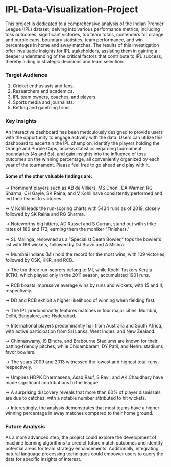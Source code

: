# IPL-Data-Visualization-Project

This project is dedicated to a comprehensive analysis of the Indian Premier League (IPL) dataset, delving into various performance metrics, including toss outcomes, significant victories, top team totals, contenders for orange and purple caps, boundary statistics, team performance, and win percentages in home and away matches. The results of this investigation offer invaluable insights for IPL stakeholders, assisting them in gaining a deeper understanding of the critical factors that contribute to IPL success, thereby aiding in strategic decisions and team selection.

### Target Audience

1. Cricket enthusiasts and fans.
2. Researchers and academics.
3. IPL team owners, coaches, and players.
4. Sports media and journalists.
5. Betting and gambling firms.

### Key Insights

An interactive dashboard has been meticulously designed to provide users with the opportunity to engage actively with the data. Users can utilize this dashboard to ascertain the IPL champion, identify the players holding the Orange and Purple Caps, access statistics regarding tournament boundaries (4s and 6s), and gain insights into the influence of toss outcomes on the winning percentage, all conveniently organized by each year of the tournament. Please feel free to go ahead and play with it. 

#### Some of the other valuable findings are: 

-> Prominent players such as AB de Villiers, MS Dhoni, DA Warner, RG Sharma, CH Gayle, SK Raina, and V Kohli have consistently performed and led their teams to victories.

-> V Kohli leads the run-scoring charts with 5434 runs as of 2019, closely followed by SK Raina and RG Sharma.

-> Noteworthy big hitters, AD Russel and S Curran, stand out with strike rates of 180 and 173, earning them the moniker "Finishers."

-> SL Malinga, renowned as a "Specialist Death Bowler," tops the bowler's list with 188 wickets, followed by DJ Bravo and A Mishra.

-> Mumbai Indians (MI) hold the record for the most wins, with 109 victories, followed by CSK, KKR, and RCB.

-> The top three run-scorers belong to MI, while Kochi Tuskers Kerala (KTK), which played only in the 2011 season, accumulated 1901 runs.

-> RCB boasts impressive average wins by runs and wickets, with 15 and 4, respectively.

-> DD and RCB exhibit a higher likelihood of winning when fielding first.

-> The IPL predominantly features matches in four major cities: Mumbai, Delhi, Bangalore, and Hyderabad.

-> International players predominantly hail from Australia and South Africa, with active participation from Sri Lanka, West Indies, and New Zealand.

-> Chinnaswamy, IS Bindra, and Brabourne Stadiums are known for their batting-friendly pitches, while Chidambaram, DY Patil, and Nehru stadiums favor bowlers.

-> The years 2009 and 2013 witnessed the lowest and highest total runs, respectively.

-> Umpires HDPK Dharmasena, Asad Rauf, S Ravi, and AK Chaudhary have made significant contributions to the league.

-> A surprising discovery reveals that more than 60% of player dismissals are due to catches, with a notable number attributed to hit wickets.

-> Interestingly, the analysis demonstrates that most teams have a higher winning percentage in away matches compared to their home ground.

### Future Analysis

As a more advanced step, the project could explore the development of machine learning algorithms to predict future match outcomes and identify potential areas for team strategy enhancements. Additionally, integrating natural language processing techniques could empower users to query the data for specific insights of interest.
